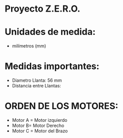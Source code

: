 # Proyecto Z.E.R.O.

# Unidades de medida:
- milímetros (mm)


# Medidas importantes:
- Diametro Llanta: 56 mm
- Distancia entre Llantas:


# ORDEN DE LOS MOTORES:
- Motor A = Motor izquierdo 
- Motor B= Motor Derecho 
- Motor C = Motor del Brazo
